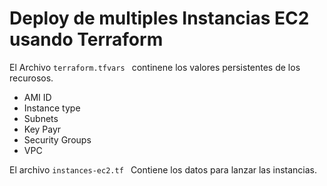 # Deploy de multiples Instancias EC2 usando Terraform

El Archivo `terraform.tfvars ` continene los valores persistentes de los recurosos.
- AMI ID
- Instance type
- Subnets
- Key Payr
- Security Groups
- VPC

El archivo `instances-ec2.tf ` Contiene los datos para lanzar las instancias.

